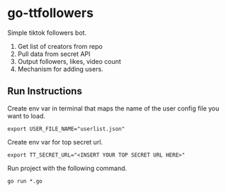 # go-ttfollowers

Simple tiktok followers bot. 

1. Get list of creators from repo
2. Pull data from secret API
3. Output followers, likes, video count
4. Mechanism for adding users.


## Run Instructions

Create env var in terminal that maps the name of the user config file you want to load.
```
export USER_FILE_NAME="userlist.json"
```

Create env var for top secret url.
```
export TT_SECRET_URL="<INSERT YOUR TOP SECRET URL HERE>"
```

Run project with the following command.
```
go run *.go
```
